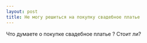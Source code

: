 ```yaml
---
layout: post 
title: Не могу решиться на покупку свадебное платье 
--- 
```

Что думаете о покупке свадебное платье ? Стоит ли?